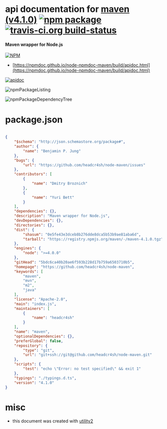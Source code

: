 # api documentation for  [maven (v4.1.0)](https://github.com/headcr4sh/node-maven)  [![npm package](https://img.shields.io/npm/v/npmdoc-maven.svg?style=flat-square)](https://www.npmjs.org/package/npmdoc-maven) [![travis-ci.org build-status](https://api.travis-ci.org/npmdoc/node-npmdoc-maven.svg)](https://travis-ci.org/npmdoc/node-npmdoc-maven)
#### Maven wrapper for Node.js

[![NPM](https://nodei.co/npm/maven.png?downloads=true&downloadRank=true&stars=true)](https://www.npmjs.com/package/maven)

- [https://npmdoc.github.io/node-npmdoc-maven/build/apidoc.html](https://npmdoc.github.io/node-npmdoc-maven/build/apidoc.html)

[![apidoc](https://npmdoc.github.io/node-npmdoc-maven/build/screenCapture.buildCi.browser.%252Ftmp%252Fbuild%252Fapidoc.html.png)](https://npmdoc.github.io/node-npmdoc-maven/build/apidoc.html)

![npmPackageListing](https://npmdoc.github.io/node-npmdoc-maven/build/screenCapture.npmPackageListing.svg)

![npmPackageDependencyTree](https://npmdoc.github.io/node-npmdoc-maven/build/screenCapture.npmPackageDependencyTree.svg)



# package.json

```json

{
    "$schema": "http://json.schemastore.org/package#",
    "author": {
        "name": "Benjamin P. Jung"
    },
    "bugs": {
        "url": "https://github.com/headcr4sh/node-maven/issues"
    },
    "contributors": [
        {
            "name": "Dmitry Broznich"
        },
        {
            "name": "Yuri Bett"
        }
    ],
    "dependencies": {},
    "description": "Maven wrapper for Node.js",
    "devDependencies": {},
    "directories": {},
    "dist": {
        "shasum": "0e5fe43e3dceb8b276dde8dca5b53b9ae81aba6d",
        "tarball": "https://registry.npmjs.org/maven/-/maven-4.1.0.tgz"
    },
    "engines": {
        "node": ">=4.0.0"
    },
    "gitHead": "5bdc6ca40b20ae6f593b228d17b759a6503710b5",
    "homepage": "https://github.com/headcr4sh/node-maven",
    "keywords": [
        "maven",
        "mvn",
        "m2",
        "java"
    ],
    "license": "Apache-2.0",
    "main": "index.js",
    "maintainers": [
        {
            "name": "headcr4sh"
        }
    ],
    "name": "maven",
    "optionalDependencies": {},
    "preferGlobal": false,
    "repository": {
        "type": "git",
        "url": "git+ssh://git@github.com/headcr4sh/node-maven.git"
    },
    "scripts": {
        "test": "echo \"Error: no test specified\" && exit 1"
    },
    "typings": "./typings.d.ts",
    "version": "4.1.0"
}
```



# misc
- this document was created with [utility2](https://github.com/kaizhu256/node-utility2)

